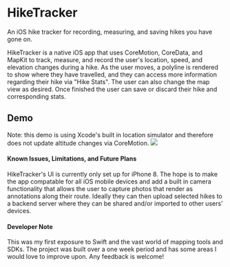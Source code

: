 # HikeTracker
An iOS hike tracker for recording, measuring, and saving hikes you have gone on.

HikeTracker is a native iOS app that uses CoreMotion, CoreData, and MapKit to track, measure, and record the user's location, speed, and elevation changes during a hike. As the user moves, a polyline is rendered to show where they have travelled, and they can access more information regarding their hike via "Hike Stats". The user can also change the map view as desired. Once finished the user can save or discard their hike and corresponding stats. 

## Demo
Note: this demo is using Xcode's built in location simulator and therefore does not update altitude changes via CoreMotion.
![](hiketracker-min.gif)


#### Known Issues, Limitations, and Future Plans
HikeTracker's UI is currently only set up for iPhone 8. The hope is to make the app compatable for all iOS mobile devices and add a built in camera functionality that allows the user to capture photos that render as annotations along their route. Ideally they can then upload selected hikes to a backend server where they can be shared and/or imported to other users' devices.

#### Developer Note
This was my first exposure to Swift and the vast world of mapping tools and SDKs. The project was built over a one week period and has some areas I would love to improve upon. Any feedback is welcome!
